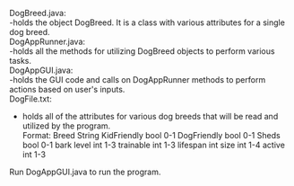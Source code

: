 DogBreed.java:  
    -holds the object DogBreed. It is a class with various attributes for a single dog breed.  
DogAppRunner.java:  
    -holds all the methods for utilizing DogBreed objects to perform various tasks.  
DogAppGUI.java:  
   -holds the GUI code and calls on DogAppRunner methods to perform actions based on user's inputs.  
DogFile.txt:  
   - holds all of the attributes for various dog breeds that will be read and utilized by the program.  
  Format:
    Breed 		  String
    KidFriendly bool 0-1
    DogFriendly bool 0-1
    Sheds 		  bool 0-1
    bark level  int 1-3 
    trainable   int 1-3 
    lifespan 	  int 
    size 		    int 1-4
    active      int 1-3
  
Run DogAppGUI.java to run the program.

